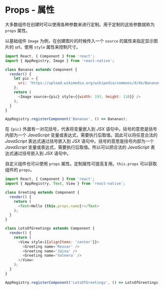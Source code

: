 # Props - 属性

大多数组件在创建时可以使用各种参数来进行定制。用于定制的这些参数就称为 `props` 属性。

以基础组件 `Image` 为例，在创建图片的时候传入一个 `source` 的属性来指定显示图片的 url，使用 `style` 属性来控制尺寸。

```js
import React, { Component } from 'react';
import { AppRegistry, Image } from 'react-native';

class Bananas extends Component {
  render() {
    let pic = {
      uri: 'https://upload.wikimedia.org/wikipedia/commons/d/de/Bananavarieties.jpg'
    };
    return (
      <Image source={pic} style={{width: 193, height: 110}} />
    );
  }
}

AppRegistry.registerComponent('Bananas', () => Bananas);
```

在 `{pic}` 外面有一对花括号，代表将变量嵌入到 *JSX* 语句中。括号的意思是括号内部为一个 *JavaScript* 变量或表达式，需要执行后取值。因此可以将任意合法的 *JavaScript* 表达式通过括号嵌入到 *JSX* 语句中。括号的意思是括号内部为一个 *JavaScript* 变量或表达式，需要执行后取值。所以可以把合法的 *JavaScript* 表达式通过括号嵌入到 *JSX* 语句中。

自定义组件也可以使用 `props` 属性。定制属性可提高复用。`this.props` 可以获取组件的 `props`。

```js
import React, { Component } from 'react';
import { AppRegistry, Text, View } from 'react-native';

class Greeting extends Component {
  render() {
    return (
      <Text>Hello {this.props.name}!</Text>
    );
  }
}

class LotsOfGreetings extends Component {
  render() {
    return (
      <View style={{alignItems: 'center'}}>
        <Greeting name='Rexxar' />
        <Greeting name='Jaina' />
        <Greeting name='Valeera' />
      </View>
    );
  }
}

AppRegistry.registerComponent('LotsOfGreetings', () => LotsOfGreetings);
```